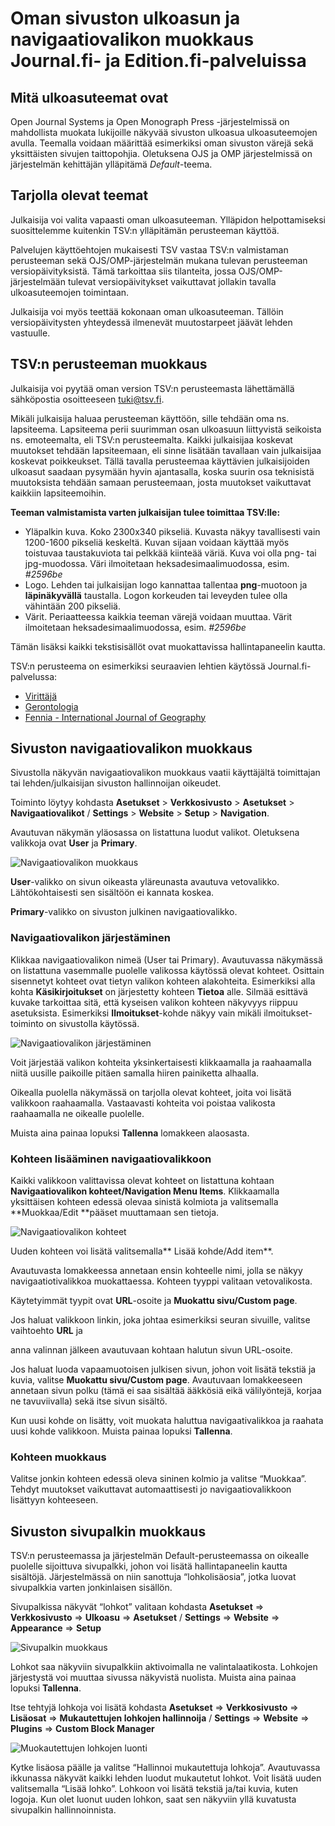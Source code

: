 # Oman sivuston ulkoasun ja navigaatiovalikon muokkaus Journal.fi- ja Edition.fi-palveluissa

## Mitä ulkoasuteemat ovat

Open Journal Systems ja Open Monograph Press -järjestelmissä on mahdollista muokata lukijoille näkyvää sivuston ulkoasua ulkoasuteemojen avulla. Teemalla voidaan määrittää esimerkiksi oman sivuston värejä sekä yksittäisten sivujen taittopohjia. Oletuksena OJS ja OMP järjestelmissä on järjestelmän kehittäjän ylläpitämä _Default_-teema.

## Tarjolla olevat teemat

Julkaisija voi valita vapaasti oman ulkoasuteeman. Ylläpidon helpottamiseksi suosittelemme kuitenkin TSV:n ylläpitämän perusteeman käyttöä.

Palvelujen käyttöehtojen mukaisesti TSV vastaa TSV:n valmistaman perusteeman sekä OJS/OMP-järjestelmän mukana tulevan perusteeman versiopäivityksistä. Tämä tarkoittaa siis tilanteita, jossa OJS/OMP-järjestelmään tulevat versiopäivitykset vaikuttavat jollakin tavalla ulkoasuteemojen toimintaan.

Julkaisija voi myös teettää kokonaan oman ulkoasuteeman. Tällöin versiopäivitysten yhteydessä ilmenevät muutostarpeet jäävät lehden vastuulle.

## TSV:n perusteeman muokkaus

Julkaisija voi pyytää oman version TSV:n perusteemasta lähettämällä sähköpostia osoitteeseen [tuki@tsv.fi](mailto:tuki@tsv.fi). 

Mikäli julkaisija haluaa perusteeman käyttöön, sille tehdään oma ns. lapsiteema. Lapsiteema perii suurimman osan ulkoasuun liittyvistä seikoista ns. emoteemalta, eli TSV:n perusteemalta. Kaikki julkaisijaa koskevat muutokset tehdään lapsiteemaan, eli sinne lisätään tavallaan vain julkaisijaa koskevat poikkeukset. Tällä tavalla perusteemaa käyttävien julkaisijoiden ulkoasut saadaan pysymään hyvin ajantasalla, koska suurin osa teknisistä muutoksista  tehdään samaan perusteemaan, josta muutokset vaikuttavat kaikkiin lapsiteemoihin. 

**Teeman valmistamista varten julkaisijan tulee toimittaa TSV:lle:**

* Yläpalkin kuva. Koko 2300x340 pikseliä. Kuvasta näkyy tavallisesti vain 1200-1600 pikseliä keskeltä. Kuvan sijaan voidaan käyttää myös toistuvaa taustakuviota tai pelkkää kiinteää väriä. Kuva voi olla png- tai jpg-muodossa. Väri ilmoitetaan heksadesimaalimuodossa, esim. _#2596be_
* Logo. Lehden tai julkaisijan logo kannattaa tallentaa **png**-muotoon ja **läpinäkyvällä** taustalla. Logon korkeuden tai leveyden tulee olla vähintään 200 pikseliä.
* Värit. Periaatteessa kaikkia teeman värejä voidaan muuttaa. Värit ilmoitetaan heksadesimaalimuodossa, esim. _#2596be_

Tämän lisäksi kaikki tekstisisällöt ovat muokattavissa hallintapaneelin kautta.

TSV:n perusteema on esimerkiksi seuraavien lehtien käytössä Journal.fi-palvelussa:

* [Virittäjä](https://journal.fi/virittaja)
* [Gerontologia](https://journal.fi/gerontologia)
* [Fennia - International Journal of Geography](https://fennia.journal.fi/)

## Sivuston navigaatiovalikon muokkaus

Sivustolla näkyvän navigaatiovalikon muokkaus vaatii käyttäjältä toimittajan tai lehden/julkaisijan sivuston hallinnoijan oikeudet. 

Toiminto löytyy kohdasta **Asetukset** > **Verkkosivusto** > **Asetukset** > **Navigaatiovalikot** / **Settings** > **Website** > **Setup** > **Navigation**.

Avautuvan näkymän yläosassa on listattuna luodut valikot. Oletuksena valikkoja ovat **User** ja **Primary**.

![Navigaatiovalikon muokkaus](../_media/ulkoasu-1.png "Navigaatiovalikon muokkaus")

**User**-valikko on sivun oikeasta yläreunasta avautuva vetovalikko. Lähtökohtaisesti sen sisältöön ei kannata koskea.

**Primary**-valikko on sivuston julkinen navigaatiovalikko.

### Navigaatiovalikon järjestäminen

Klikkaa navigaatiovalikon nimeä (User tai Primary). Avautuvassa näkymässä on listattuna vasemmalle puolelle valikossa käytössä olevat kohteet. Osittain sisennetyt kohteet ovat tietyn valikon kohteen alakohteita. Esimerkiksi alla kohta **Käsikirjoitukset** on järjestetty kohteen **Tietoa** alle. Silmää esittävä kuvake tarkoittaa sitä, että kyseisen valikon kohteen näkyvyys riippuu asetuksista. Esimerkiksi **Ilmoitukset**-kohde näkyy vain mikäli ilmoitukset-toiminto on sivustolla käytössä.

![Navigaatiovalikon järjestäminen](../_media/ulkoasu-2.png "Navigaatiovalikon järjestäminen")

Voit järjestää valikon kohteita yksinkertaisesti klikkaamalla ja raahaamalla niitä uusille paikoille pitäen samalla hiiren painiketta alhaalla.

Oikealla puolella näkymässä on tarjolla olevat kohteet, joita voi lisätä valikkoon raahaamalla. Vastaavasti kohteita voi poistaa valikosta raahaamalla ne oikealle puolelle.

Muista aina painaa lopuksi **Tallenna** lomakkeen alaosasta.

### Kohteen lisääminen navigaatiovalikkoon

Kaikki valikkoon valittavissa olevat kohteet on listattuna kohtaan **Navigaatiovalikon kohteet/Navigation Menu Items**. Klikkaamalla yksittäisen kohteen edessä olevaa sinistä kolmiota ja valitsemalla **Muokkaa/Edit **pääset muuttamaan sen tietoja.

![Navigaatiovalikon kohteet](../_media/ulkoasu-3.png "Navigaatiovalikon kohteet")

Uuden kohteen voi lisätä valitsemalla** Lisää kohde/Add item**.

Avautuvasta lomakkeessa annetaan ensin kohteelle nimi, jolla se näkyy navigaatiotivalikkoa muokattaessa. Kohteen tyyppi valitaan vetovalikosta.

Käytetyimmät tyypit ovat **URL**-osoite ja **Muokattu sivu/Custom page**.

Jos haluat valikkoon linkin, joka johtaa esimerkiksi seuran sivuille, valitse vaihtoehto **URL** ja 

anna valinnan jälkeen avautuvaan kohtaan halutun sivun URL-osoite.

Jos haluat luoda vapaamuotoisen julkisen sivun, johon voit lisätä tekstiä ja kuvia, valitse **Muokattu sivu/Custom page**. Avautuvaan lomakkeeseen annetaan sivun polku (tämä ei saa sisältää ääkkösiä eikä välilyöntejä, korjaa ne tavuviivalla) sekä itse sivun sisältö.

Kun uusi kohde on lisätty, voit muokata haluttua navigaativalikkoa  ja raahata uusi kohde valikkoon. Muista painaa lopuksi **Tallenna**.

### Kohteen muokkaus

Valitse jonkin kohteen edessä oleva sininen kolmio ja valitse “Muokkaa”. Tehdyt muutokset vaikuttavat automaattisesti jo navigaatiovalikkoon lisättyyn kohteeseen.

## Sivuston sivupalkin muokkaus

TSV:n perusteemassa ja järjestelmän Default-perusteemassa on oikealle puolelle sijoittuva sivupalkki, johon voi lisätä hallintapaneelin kautta sisältöjä. Järjestelmässä on niin sanottuja “lohkolisäosia”, jotka luovat sivupalkkia varten jonkinlaisen sisällön.

Sivupalkissa näkyvät “lohkot” valitaan kohdasta **Asetukset** => **Verkkosivusto** => **Ulkoasu** => **Asetukset** / **Settings** => **Website** => **Appearance** => **Setup**

![Sivupalkin muokkaus](../_media/ulkoasu-4.png "Sivupalkin muokkaus")

Lohkot saa näkyviin sivupalkkiin aktivoimalla ne valintalaatikosta. Lohkojen järjestystä voi muuttaa sivussa näkyvistä nuolista. Muista aina painaa lopuksi **Tallenna**.

Itse tehtyjä lohkoja voi lisätä kohdasta **Asetukset** => **Verkkosivusto** => **Lisäosat** => **Mukautettujen lohkojen hallinnoija** / **Settings** => **Website** => **Plugins** => **Custom Block Manager**

![Muokautettujen lohkojen luonti](../_media/ulkoasu-5.png "Muokautettujen lohkojen luonti")

Kytke lisäosa päälle ja valitse “Hallinnoi mukautettuja lohkoja”. Avautuvassa ikkunassa näkyvät kaikki lehden luodut mukautetut lohkot. Voit lisätä uuden valitsemalla “Lisää lohko”. Lohkoon voi lisätä tekstiä ja/tai kuvia, kuten logoja. Kun olet luonut uuden lohkon, saat sen näkyviin yllä kuvatusta sivupalkin hallinnoinnista.
